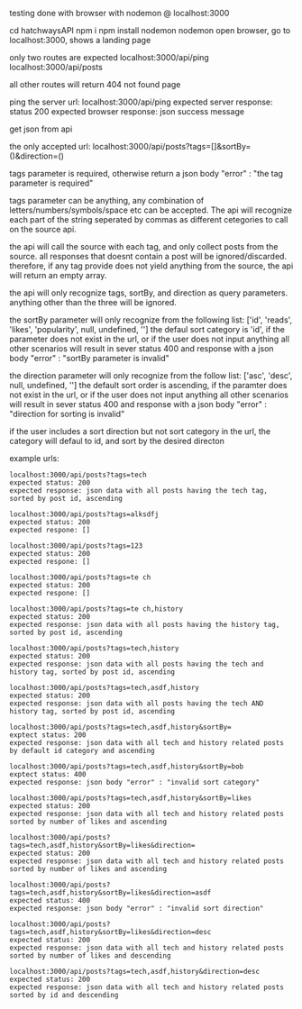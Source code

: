 testing done with browser with nodemon @ localhost:3000

cd hatchwaysAPI
npm i
npm install nodemon
nodemon
open browser, go to localhost:3000, shows a landing page

only two routes are expected
localhost:3000/api/ping
localhost:3000/api/posts

all other routes will return 404 not found page

ping the server
url: localhost:3000/api/ping
expected server response: status 200
expected browser response: json success message

get json from api

the only accepted url:
localhost:3000/api/posts?tags=[]&sortBy=()&direction=()

tags parameter is required, otherwise return a json body "error" : "the tag parameter is required"

tags parameter can be anything, any combination of letters/numbers/symbols/space etc can be accepted. The api will recognize each part of the string seperated by commas as different cetegories to call on the source api.

the api will call the source with each tag, and only collect posts from the source. all responses that doesnt contain a post will be ignored/discarded. therefore, if any tag provide does not yield anything from the source, the api will return an empty array. 

the api will only recognize tags, sortBy, and direction as query parameters. anything other than the three will be ignored.

the sortBy parameter will only recognize from the following list:
['id', 'reads', 'likes', 'popularity', null, undefined, '']
the defaul sort category is 'id', if the parameter does not exist in the url, or if the user does not input anything
all other scenarios will result in sever status 400 and response with a json body "error" : "sortBy parameter is invalid"

the direction parameter will only recognize from the follow list:
['asc', 'desc', null, undefined, '']
the default sort order is ascending, if the paramter does not exist in the url, or if the user does not input anything
all other scenarios will result in sever status 400 and response with a json body "error" : "direction for sorting is invalid"

if the user includes a sort direction but not sort category in the url, the category will defaul to id, and sort by the desired directon



example urls: 

    localhost:3000/api/posts?tags=tech
    expected status: 200
    expected response: json data with all posts having the tech tag, sorted by post id, ascending

    localhost:3000/api/posts?tags=alksdfj
    expected status: 200
    expected respone: []

    localhost:3000/api/posts?tags=123
    expected status: 200
    expected respone: []

    localhost:3000/api/posts?tags=te ch
    expected status: 200
    expected respone: []

    localhost:3000/api/posts?tags=te ch,history
    expected status: 200
    expected response: json data with all posts having the history tag, sorted by post id, ascending

    localhost:3000/api/posts?tags=tech,history
    expected status: 200
    expected response: json data with all posts having the tech and history tag, sorted by post id, ascending

    localhost:3000/api/posts?tags=tech,asdf,history
    expected status: 200
    expected response: json data with all posts having the tech AND history tag, sorted by post id, ascending

    localhost:3000/api/posts?tags=tech,asdf,history&sortBy=
    exptect status: 200
    expected response: json data with all tech and history related posts by default id category and ascending
    
    localhost:3000/api/posts?tags=tech,asdf,history&sortBy=bob
    exptect status: 400
    expected response: json body "error" : "invalid sort category" 

    localhost:3000/api/posts?tags=tech,asdf,history&sortBy=likes
    expected status: 200
    expected response: json data with all tech and history related posts sorted by number of likes and ascending

    localhost:3000/api/posts?tags=tech,asdf,history&sortBy=likes&direction=
    expected status: 200
    expected response: json data with all tech and history related posts sorted by number of likes and ascending
    
    localhost:3000/api/posts?tags=tech,asdf,history&sortBy=likes&direction=asdf
    expected status: 400
    expected response: json body "error" : "invalid sort direction"

    localhost:3000/api/posts?tags=tech,asdf,history&sortBy=likes&direction=desc
    expected status: 200
    expected response: json data with all tech and history related posts sorted by number of likes and descending

    localhost:3000/api/posts?tags=tech,asdf,history&direction=desc
    expected status: 200
    expected response: json data with all tech and history related posts sorted by id and descending
